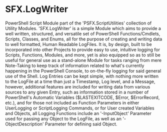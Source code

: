 # SFX.LogWriter
PowerShell Script Module part of the 'PSFX.ScriptUtilities' collection of Utility Modules. 'SFX.LogWriter' is a simple Module which aims to provide a well written, structured, and versatile set of PowerShell Functions/Cmdlets, Scripts, Classes, and Enums, all for the purpose of creating and writing data to well formatted, Human Readable LogFiles. It is, by design, built to be incorporated into other Projects to provide easy to use, intuitive logging for Scripts, Functions, Modules, and more, yet is also equipped so as to still be useful for general use as a stand-alone Module for tasks ranging from mere Note-Taking to keep track of information related to what's currently happening in the PowerShell Console, to on-the-fly logging for said general use of the Shell. Log Entries can be kept simple, with nothing more written to the LogFile at a time than just a Timestamp, Log level, and a Message, however, additional features are included for writing data from various sources to any given Entry, such as information stored in a number of PowerShell's Automatic Variables ($LASTEXITCODE, $Error, $ErrorRecord, etc.), and for those not included as Function Parameters in either UserLogging or ScriptLogging Commands, or for User created Variables and Objects, all Logging Functions include an '-InputObject' Parameter used for passing any Object to the LogFile, as well as an '-ObjectDescription' Parameter for defining said Object.
